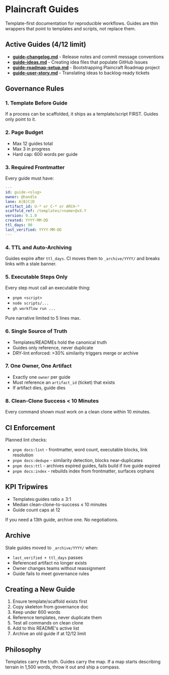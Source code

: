 # Plaincraft Guides

Template-first documentation for reproducible workflows. Guides are thin wrappers that point to templates and scripts, not replace them.

## Active Guides (4/12 limit)

- **[guide-changelog.md](./guide-changelog.md)** - Release notes and commit message conventions
- **[guide-ideas.md](./guide-ideas.md)** - Creating idea files that populate GitHub Issues
- **[guide-roadmap-setup.md](./guide-roadmap-setup.md)** - Bootstrapping Plaincraft Roadmap project
- **[guide-user-story.md](./guide-user-story.md)** - Translating ideas to backlog-ready tickets

## Governance Rules

### 1. Template Before Guide

If a process can be scaffolded, it ships as a template/script FIRST. Guides only point to it.

### 2. Page Budget

- Max 12 guides total
- Max 3 in progress
- Hard cap: 600 words per guide

### 3. Required Frontmatter

Every guide must have:

```yaml
---
id: guide-<slug>
owner: @handle
lane: A|B|C|D
artifact_id: U-* or C-* or ARCH-*
scaffold_ref: /templates/<name>@vX.Y
version: 0.1.0
created: YYYY-MM-DD
ttl_days: 90
last_verified: YYYY-MM-DD
---
```

### 4. TTL and Auto-Archiving

Guides expire after `ttl_days`. CI moves them to `_archive/YYYY/` and breaks links with a stale banner.

### 5. Executable Steps Only

Every step must call an executable thing:

- `pnpm <script>`
- `node scripts/...`
- `gh workflow run ...`

Pure narrative limited to 5 lines max.

### 6. Single Source of Truth

- Templates/READMEs hold the canonical truth
- Guides only reference, never duplicate
- DRY-lint enforced: >30% similarity triggers merge or archive

### 7. One Owner, One Artifact

- Exactly one `owner` per guide
- Must reference an `artifact_id` (ticket) that exists
- If artifact dies, guide dies

### 8. Clean-Clone Success < 10 Minutes

Every command shown must work on a clean clone within 10 minutes.

## CI Enforcement

Planned lint checks:

- `pnpm docs:lint` - frontmatter, word count, executable blocks, link resolution
- `pnpm docs:dedupe` - similarity detection, blocks near-duplicates
- `pnpm docs:ttl` - archives expired guides, fails build if live guide expired
- `pnpm docs:index` - rebuilds index from frontmatter, surfaces orphans

## KPI Tripwires

- Templates:guides ratio ≥ 3:1
- Median clean-clone-to-success ≤ 10 minutes
- Guide count caps at 12

If you need a 13th guide, archive one. No negotiations.

## Archive

Stale guides moved to `_archive/YYYY/` when:

- `last_verified + ttl_days` passes
- Referenced artifact no longer exists
- Owner changes teams without reassignment
- Guide fails to meet governance rules

## Creating a New Guide

1. Ensure template/scaffold exists first
2. Copy skeleton from governance doc
3. Keep under 600 words
4. Reference templates, never duplicate them
5. Test all commands on clean clone
6. Add to this README's active list
7. Archive an old guide if at 12/12 limit

## Philosophy

Templates carry the truth. Guides carry the map. If a map starts describing terrain in 1,500 words, throw it out and ship a compass.
